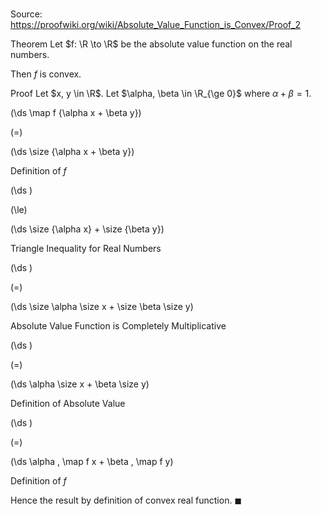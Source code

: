 # 

Source: https://proofwiki.org/wiki/Absolute_Value_Function_is_Convex/Proof_2

Theorem
Let $f: \R \to \R$ be the absolute value function on the real numbers.

Then $f$ is convex.


Proof
Let $x, y \in \R$.
Let $\alpha, \beta \in \R_{\ge 0}$ where $\alpha + \beta = 1$.














\(\ds \map f {\alpha x + \beta y}\)

\(=\)







\(\ds \size {\alpha x + \beta y}\)





Definition of $f$














\(\ds \)

\(\le\)







\(\ds \size {\alpha x} + \size {\beta y}\)





Triangle Inequality for Real Numbers














\(\ds \)

\(=\)







\(\ds \size \alpha \size x + \size \beta \size y\)





Absolute Value Function is Completely Multiplicative














\(\ds \)

\(=\)







\(\ds \alpha \size x + \beta \size y\)





Definition of Absolute Value














\(\ds \)

\(=\)







\(\ds \alpha \, \map f x + \beta \, \map f y\)





Definition of $f$



Hence the result by definition of convex real function.
$\blacksquare$





